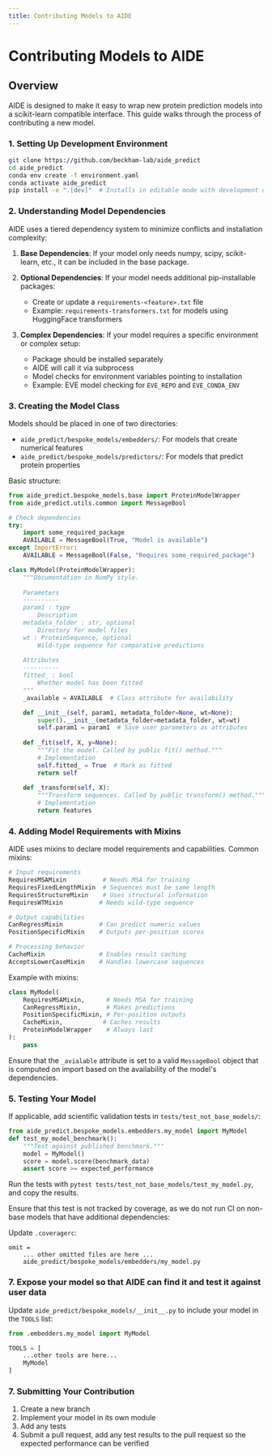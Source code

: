 ```yaml
---
title: Contributing Models to AIDE
---
```


# Contributing Models to AIDE

## Overview

AIDE is designed to make it easy to wrap new protein prediction models into a scikit-learn compatible interface. This guide walks through the process of contributing a new model.

### 1. Setting Up Development Environment

```bash
git clone https://github.com/beckham-lab/aide_predict
cd aide_predict
conda env create -f environment.yaml
conda activate aide_predict
pip install -e ".[dev]"  # Installs in editable mode with development dependencies
```

### 2. Understanding Model Dependencies

AIDE uses a tiered dependency system to minimize conflicts and installation complexity:

1. **Base Dependencies**: If your model only needs numpy, scipy, scikit-learn, etc., it can be included in the base package.

2. **Optional Dependencies**: If your model needs additional pip-installable packages:
   - Create or update a `requirements-<feature>.txt` file
   - Example: `requirements-transformers.txt` for models using HuggingFace transformers

3. **Complex Dependencies**: If your model requires a specific environment or complex setup:
   - Package should be installed separately
   - AIDE will call it via subprocess
   - Model checks for environment variables pointing to installation
   - Example: EVE model checking for `EVE_REPO` and `EVE_CONDA_ENV`

### 3. Creating the Model Class

Models should be placed in one of two directories:
- `aide_predict/bespoke_models/embedders/`: For models that create numerical features
- `aide_predict/bespoke_models/predictors/`: For models that predict protein properties

Basic structure:

```python
from aide_predict.bespoke_models.base import ProteinModelWrapper
from aide_predict.utils.common import MessageBool

# Check dependencies
try:
    import some_required_package
    AVAILABLE = MessageBool(True, "Model is available")
except ImportError:
    AVAILABLE = MessageBool(False, "Requires some_required_package")

class MyModel(ProteinModelWrapper):
    """Documentation in NumPy style.
    
    Parameters
    ----------
    param1 : type
        Description
    metadata_folder : str, optional
        Directory for model files
    wt : ProteinSequence, optional
        Wild-type sequence for comparative predictions
        
    Attributes
    ----------
    fitted_ : bool
        Whether model has been fitted
    """
    _available = AVAILABLE  # Class attribute for availability

    def __init__(self, param1, metadata_folder=None, wt=None):
        super().__init__(metadata_folder=metadata_folder, wt=wt)
        self.param1 = param1  # Save user parameters as attributes
        
    def _fit(self, X, y=None):
        """Fit the model. Called by public fit() method."""
        # Implementation
        self.fitted_ = True  # Mark as fitted
        return self
        
    def _transform(self, X):
        """Transform sequences. Called by public transform() method."""
        # Implementation
        return features
```

### 4. Adding Model Requirements with Mixins

AIDE uses mixins to declare model requirements and capabilities. Common mixins:

```python
# Input requirements
RequiresMSAMixin          # Needs MSA for training
RequiresFixedLengthMixin  # Sequences must be same length
RequiresStructureMixin    # Uses structural information
RequiresWTMixin          # Needs wild-type sequence

# Output capabilities  
CanRegressMixin          # Can predict numeric values
PositionSpecificMixin    # Outputs per-position scores

# Processing behavior
CacheMixin               # Enables result caching
AcceptsLowerCaseMixin    # Handles lowercase sequences
```

Example with mixins:

```python
class MyModel(
    RequiresMSAMixin,      # Needs MSA for training
    CanRegressMixin,       # Makes predictions
    PositionSpecificMixin, # Per-position outputs
    CacheMixin,           # Caches results
    ProteinModelWrapper    # Always last
):
    pass
```

Ensure that the `_avialable` attribute is set to a valid `MessageBool` object that is computed on import based on the availability of the model's dependencies.

### 5. Testing Your Model

If applicable, add scientific validation tests in `tests/test_not_base_models/`:
```python
from aide_predict.bespoke_models.embedders.my_model import MyModel
def test_my_model_benchmark():
    """Test against published benchmark."""
    model = MyModel()
    score = model.score(benchmark_data)
    assert score >= expected_performance
```

Run the tests with `pytest tests/test_not_base_models/test_my_model.py`, and copy the results.

Ensure that this test is not tracked by coverage, as we do not run CI on non-base models that have additional dependencies:

Update `.coveragerc`:
```
omit = 
    ... other omitted files are here ...
    aide_predict/bespoke_models/embedders/my_model.py
```

### 7. Expose your model so that AIDE can find it and test it against user data

Update `aide_predict/bespoke_models/__init__.py` to include your model in the `TOOLS` list:

```python
from .embedders.my_model import MyModel

TOOLS = [
    ...other tools are here...
    MyModel
]
```

### 7. Submitting Your Contribution

1. Create a new branch
2. Implement your model in its own module
3. Add any tests
4. Submit a pull request, add any test results to the pull request so the expected performance can be verified

